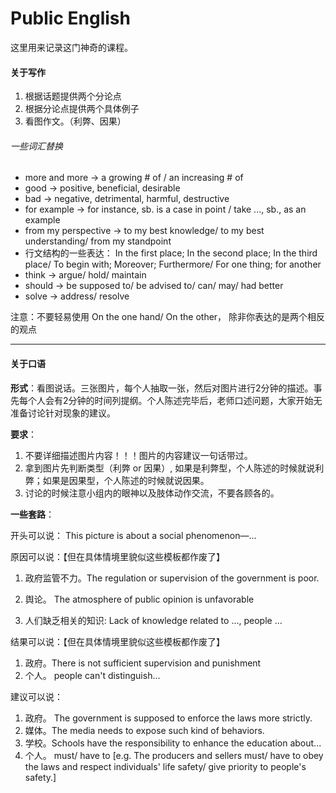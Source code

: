 # Public English

这里用来记录这门神奇的课程。

#### 关于写作

1. 根据话题提供两个分论点
2. 根据分论点提供两个具体例子
3. 看图作文。（利弊、因果）

###### 一些词汇替换

- more and more -> a growing # of / an increasing # of
- good -> positive, beneficial, desirable
- bad -> negative, detrimental, harmful, destructive
- for example -> for instance, sb. is a case in point / take ..., sb., as an example
- from my perspective -> to my best knowledge/ to my best understanding/ from my standpoint
- 行文结构的一些表达： In the first place; In the second place; In the third place/ To begin with; Moreover; Furthermore/ For one thing; for another
- think -> argue/ hold/ maintain
- should -> be supposed to/ be advised to/ can/ may/ had better
- solve -> address/ resolve

注意：不要轻易使用 On the one hand/ On the other， 除非你表达的是两个相反的观点

------

#### 关于口语

**形式**：看图说话。三张图片，每个人抽取一张，然后对图片进行2分钟的描述。事先每个人会有2分钟的时间列提纲。个人陈述完毕后，老师口述问题，大家开始无准备讨论针对现象的建议。

**要求**：

1. 不要详细描述图片内容！！！图片的内容建议一句话带过。
2. 拿到图片先判断类型（利弊 or 因果）, 如果是利弊型，个人陈述的时候就说利弊；如果是因果型，个人陈述的时候就说因果。
3. 讨论的时候注意小组内的眼神以及肢体动作交流，不要各顾各的。

**一些套路**：

开头可以说： This picture is about a social phenomenon—...

原因可以说：【但在具体情境里貌似这些模板都作废了】

1. 政府监管不力。The regulation or supervision of the government is poor.

2. 舆论。 The atmosphere of public opinion is unfavorable

3. 人们缺乏相关的知识: Lack of knowledge related to ..., people ...

结果可以说：【但在具体情境里貌似这些模板都作废了】

1. 政府。There is not sufficient supervision and punishment
2.  个人。 people can't distinguish...

建议可以说：

1. 政府。 The government is supposed to enforce the laws more strictly.
2. 媒体。The media needs to expose such kind of behaviors.
3. 学校。Schools have the responsibility to enhance the education about...
4. 个人。 must/ have to [e.g. The producers and sellers must/ have to obey the laws and respect individuals' life safety/ give priority to people's safety.]

